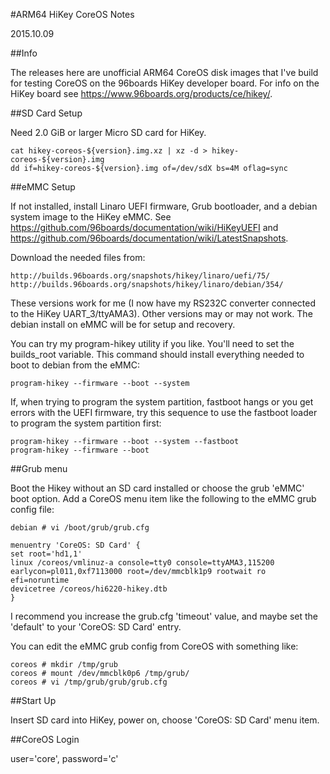 #ARM64 HiKey CoreOS Notes

2015.10.09

##Info

The releases here are unofficial ARM64 CoreOS disk images that I've build for testing CoreOS on the 96boards HiKey developer board.  For info on the HiKey board see https://www.96boards.org/products/ce/hikey/.

##SD Card Setup

Need 2.0 GiB or larger Micro SD card for HiKey.

    cat hikey-coreos-${version}.img.xz | xz -d > hikey-coreos-${version}.img
    dd if=hikey-coreos-${version}.img of=/dev/sdX bs=4M oflag=sync

##eMMC Setup

If not installed, install Linaro UEFI firmware, Grub bootloader, and a debian system image to the HiKey eMMC.  See https://github.com/96boards/documentation/wiki/HiKeyUEFI and https://github.com/96boards/documentation/wiki/LatestSnapshots.

Download the needed files from:

    http://builds.96boards.org/snapshots/hikey/linaro/uefi/75/
    http://builds.96boards.org/snapshots/hikey/linaro/debian/354/

These versions work for me (I now have my RS232C converter connected to the HiKey UART_3/ttyAMA3).  Other versions may or may not work.  The debian install on eMMC will be for setup and recovery.

You can try my program-hikey utility if you like.  You'll need to set the builds_root variable.  This command should install everything needed to boot to debian from the eMMC:

    program-hikey --firmware --boot --system

If, when trying to program the system partition, fastboot hangs or you get errors with the UEFI firmware, try this sequence to use the fastboot loader to program the system partition first:

    program-hikey --firmware --boot --system --fastboot
    program-hikey --firmware --boot

##Grub menu

Boot the Hikey without an SD card installed or choose the grub 'eMMC' boot option.  Add a CoreOS menu item like the following to the eMMC grub config file:

    debian # vi /boot/grub/grub.cfg

    menuentry 'CoreOS: SD Card' {
    set root='hd1,1'
    linux /coreos/vmlinuz-a console=tty0 console=ttyAMA3,115200 earlycon=pl011,0xf7113000 root=/dev/mmcblk1p9 rootwait ro efi=noruntime
    devicetree /coreos/hi6220-hikey.dtb
    }

I recommend you increase the grub.cfg 'timeout' value, and maybe set the 'default' to your 'CoreOS: SD Card' entry.

You can edit the eMMC grub config from CoreOS with something like:

    coreos # mkdir /tmp/grub
    coreos # mount /dev/mmcblk0p6 /tmp/grub/
    coreos # vi /tmp/grub/grub/grub.cfg

##Start Up

Insert SD card into HiKey, power on, choose 'CoreOS: SD Card' menu item.

##CoreOS Login

  user='core', password='c'

